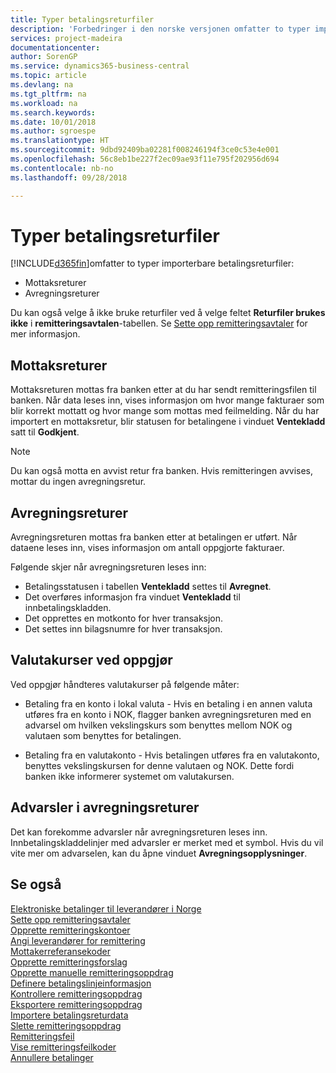 ```yaml
---
title: Typer betalingsreturfiler
description: 'Forbedringer i den norske versjonen omfatter to typer importerbare betalingsreturfiler:'
services: project-madeira
documentationcenter: 
author: SorenGP
ms.service: dynamics365-business-central
ms.topic: article
ms.devlang: na
ms.tgt_pltfrm: na
ms.workload: na
ms.search.keywords: 
ms.date: 10/01/2018
ms.author: sgroespe
ms.translationtype: HT
ms.sourcegitcommit: 9dbd92409ba02281f008246194f3ce0c53e4e001
ms.openlocfilehash: 56c8eb1be227f2ec09ae93f11e795f202956d694
ms.contentlocale: nb-no
ms.lasthandoff: 09/28/2018

---
```

# <a name="types-of-payment-returns-files"></a>Typer betalingsreturfiler
[!INCLUDE[d365fin](../../includes/d365fin_md.md)]omfatter to typer importerbare betalingsreturfiler:  

- Mottaksreturer  
- Avregningsreturer  

Du kan også velge å ikke bruke returfiler ved å velge feltet **Returfiler brukes ikke** i **remitteringsavtalen**-tabellen. Se [Sette opp remitteringsavtaler](how-to-set-up-remittance-agreements.md) for mer informasjon.  

## <a name="receipt-returns"></a>Mottaksreturer  
Mottaksreturen mottas fra banken etter at du har sendt remitteringsfilen til banken. Når data leses inn, vises informasjon om hvor mange fakturaer som blir korrekt mottatt og hvor mange som mottas med feilmelding. Når du har importert en mottaksretur, blir statusen for betalingene i vinduet **Ventekladd** satt til **Godkjent**.  

> [!NOTE]  
>  Du kan også motta en avvist retur fra banken. Hvis remitteringen avvises, mottar du ingen avregningsretur.  

## <a name="settlement-returns"></a>Avregningsreturer  
Avregningsreturen mottas fra banken etter at betalingen er utført. Når dataene leses inn, vises informasjon om antall oppgjorte fakturaer.  

Følgende skjer når avregningsreturen leses inn:  

- Betalingsstatusen i tabellen **Ventekladd** settes til **Avregnet**.  
- Det overføres informasjon fra vinduet **Ventekladd** til innbetalingskladden.  
- Det opprettes en motkonto for hver transaksjon.  
- Det settes inn bilagsnumre for hver transaksjon.  

## <a name="exchange-rates-by-settlement"></a>Valutakurser ved oppgjør  
Ved oppgjør håndteres valutakurser på følgende måter:  

- Betaling fra en konto i lokal valuta - Hvis en betaling i en annen valuta utføres fra en konto i NOK, flagger banken avregningsreturen med en advarsel om hvilken vekslingskurs som benyttes mellom NOK og valutaen som benyttes for betalingen.  

- Betaling fra en valutakonto - Hvis betalingen utføres fra en valutakonto, benyttes vekslingskursen for denne valutaen og NOK. Dette fordi banken ikke informerer systemet om valutakursen.  

## <a name="warnings-on-settlement-returns"></a>Advarsler i avregningsreturer  
Det kan forekomme advarsler når avregningsreturen leses inn. Innbetalingskladdelinjer med advarsler er merket med et symbol. Hvis du vil vite mer om advarselen, kan du åpne vinduet **Avregningsopplysninger**.  

## <a name="see-also"></a>Se også  
 [Elektroniske betalinger til leverandører i Norge](electronic-payments-to-vendors-in-norway.md)   
 [Sette opp remitteringsavtaler](how-to-set-up-remittance-agreements.md)   
 [Opprette remitteringskontoer](how-to-create-remittance-accounts.md)   
 [Angi leverandører for remittering](how-to-set-up-vendors-for-remittance.md)   
 [Mottakerreferansekoder](recipient-reference-codes.md)   
 [Opprette remitteringsforslag](how-to-create-remittance-suggestions.md)   
 [Opprette manuelle remitteringsoppdrag](how-to-create-manual-remittance-payments.md)   
 [Definere betalingslinjeinformasjon](how-to-set-up-payment-line-information.md)   
 [Kontrollere remitteringsoppdrag](how-to-test-remittance-payments.md)   
 [Eksportere remitteringsoppdrag](how-to-export-remittance-payments.md)   
 [Importere betalingsreturdata](how-to-import-payment-return-data.md)   
 [Slette remitteringsoppdrag](how-to-delete-remittance-payment-orders.md)   
 [Remitteringsfeil](remittance-errors.md)   
 [Vise remitteringsfeilkoder](how-to-view-remittance-error-codes.md)   
 [Annullere betalinger](how-to-cancel-payments.md)

